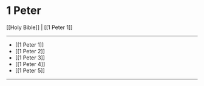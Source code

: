 # 1 Peter

[[Holy Bible]] | [[1 Peter 1]]

---

- [[1 Peter 1]]
- [[1 Peter 2]]
- [[1 Peter 3]]
- [[1 Peter 4]]
- [[1 Peter 5]]

---

